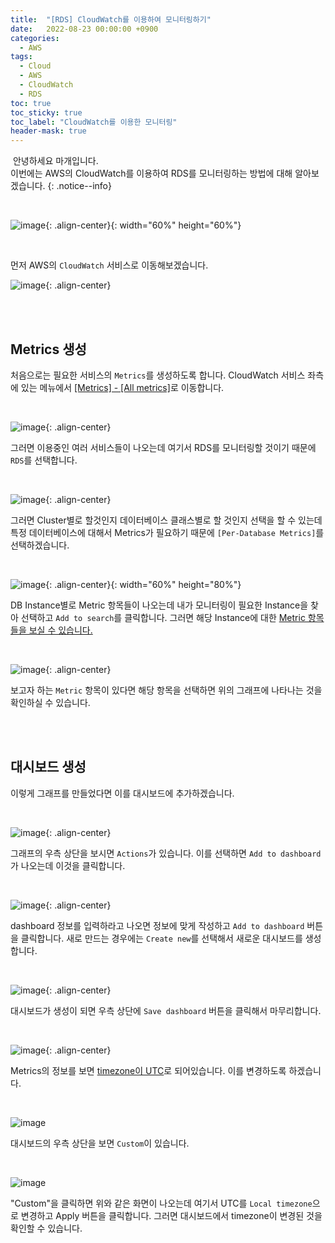 ```yaml
---
title:  "[RDS] CloudWatch를 이용하여 모니터링하기"
date:   2022-08-23 00:00:00 +0900
categories:
  - AWS
tags:
  - Cloud
  - AWS
  - CloudWatch
  - RDS
toc: true
toc_sticky: true
toc_label: "CloudWatch를 이용한 모니터링"
header-mask: true
---
```




&nbsp;안녕하세요 마개입니다.  
이번에는 AWS의 CloudWatch를 이용하여 RDS를 모니터링하는 방법에 대해 알아보겠습니다.
{: .notice--info}

<br>

![image](https://user-images.githubusercontent.com/78892113/185961381-e4b854a0-a931-4488-8f13-c4c09cee774e.png){: .align-center}{: width="60%" height="60%"} 

<br>

먼저 AWS의 `CloudWatch` 서비스로 이동해보겠습니다.

![image](https://user-images.githubusercontent.com/78892113/185961693-0a09a225-e566-4791-8379-a01430668579.png){: .align-center}

<br><br>

## Metrics 생성

처음으로는 필요한 서비스의 `Metrics`를 생성하도록 합니다. CloudWatch 서비스 좌측에 있는 메뉴에서 <u>[Metrics] - [All metrics]</u>로 이동합니다.

<br>

![image](https://user-images.githubusercontent.com/78892113/185962397-8daa791a-ca58-4bbf-9737-4b16a76f540f.png){: .align-center}

그러면 이용중인 여러 서비스들이 나오는데 여기서 RDS를 모니터링할 것이기 때문에 `RDS`를 선택합니다.

<br>

![image](https://user-images.githubusercontent.com/78892113/185962528-2b61853b-faad-4b84-915b-a3218c8da558.png){: .align-center}

​그러면 Cluster별로 할것인지 데이터베이스 클래스별로 할 것인지 선택을 할 수 있는데 특정 데이터베이스에 대해서 Metrics가 필요하기 때문에 `[Per-Database Metrics]`를 선택하겠습니다.

<br>

​![image](https://user-images.githubusercontent.com/78892113/185962654-6b892fd3-6266-438f-acf1-a4bfe9d19ee5.png){: .align-center}{: width="60%" height="80%"} 

DB Instance별로 Metric 항목들이 나오는데 내가 모니터링이 필요한 Instance을 찾아 선택하고 `Add to search`를 클릭합니다. 그러면 해당 Instance에 대한 <u>Metric 항목들을 보실 수 있습니다.</u>

<br>

![image](https://user-images.githubusercontent.com/78892113/185962778-0b789bed-789d-48a5-bb7f-0ab2f27d0f17.png){: .align-center}

보고자 하는 `Metric` 항목이 있다면 해당 항목을 선택하면 위의 그래프에 나타나는 것을 확인하실 수 있습니다.

<br><br>

## 대시보드 생성

이렇게 그래프를 만들었다면 이를 대시보드에 추가하겠습니다.

<br>

![image](https://user-images.githubusercontent.com/78892113/185962910-7a292dd6-d348-4d0e-9d2b-e02b4ba68491.png){: .align-center}

그래프의 우측 상단을 보시면 `Actions`가 있습니다. 이를 선택하면 `Add to dashboard`가 나오는데 이것을 클릭합니다.

<br>

​![image](https://user-images.githubusercontent.com/78892113/185962978-e952230f-9777-4e3f-b6c9-a58747cbeb40.png){: .align-center}

dashboard 정보를 입력하라고 나오면 정보에 맞게 작성하고 `Add to dashboard` 버튼을 클릭합니다. 새로 만드는 경우에는 `Create new`를 선택해서 새로운 대시보드를 생성합니다.

<br>

![image](https://user-images.githubusercontent.com/78892113/185963062-68bef70d-3a3d-43ec-b47c-31d20c5a710c.png){: .align-center}

대시보드가 생성이 되면 우측 상단에 `Save dashboard` 버튼을 클릭해서 마무리합니다.

<br>

​![image](https://user-images.githubusercontent.com/78892113/185963157-530df5c4-4957-42c6-980f-9b8a2bccef29.png){: .align-center}

Metrics의 정보를 보면 <u>timezone이 UTC</u>로 되어있습니다. 이를 변경하도록 하겠습니다. 

<br>

![image](https://user-images.githubusercontent.com/78892113/186455030-12bd5b8d-a7e4-4cd4-b217-ab8a2ed2c2e9.png)

대시보드의 우측 상단을 보면 `Custom`이 있습니다.

<br>

![image](https://user-images.githubusercontent.com/78892113/186455139-3e46f593-c469-42d4-8077-799ae9c13243.png)

"Custom"을 클릭하면 위와 같은 화면이 나오는데 여기서 UTC를 `Local timezone`으로 변경하고 Apply 버튼을 클릭합니다. 그러면 대시보드에서 timezone이 변경된 것을 확인할 수 있습니다.